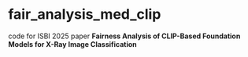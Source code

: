 # fair_analysis_med_clip
code for ISBI 2025 paper **Fairness Analysis of CLIP-Based Foundation Models for X-Ray Image Classification**
